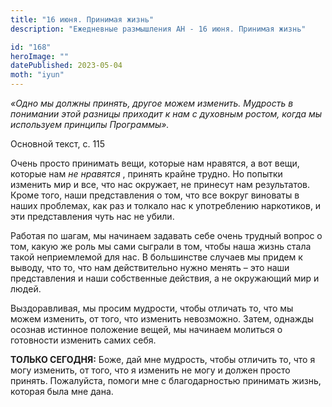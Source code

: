```yaml
---
title: "16 июня. Принимая жизнь"
description: "Ежедневные размышления АН - 16 июня. Принимая жизнь"

id: "168"
heroImage: ""
datePublished: 2023-05-04
moth: "iyun"
---
```


_«Одно мы должны принять, другое можем изменить. Мудрость в понимании этой
разницы приходит к нам с духовным ростом, когда мы используем принципы
Программы»._

Основной текст, с. 115

Очень просто принимать вещи, которые нам нравятся, а вот вещи, которые нам _не
нравятся_ , принять крайне трудно. Но попытки изменить мир и все, что нас
окружает, не принесут нам результатов. Кроме того, наши представления о том,
что все вокруг виноваты в наших проблемах, как раз и толкало нас к
употреблению наркотиков, и эти представления чуть нас не убили.

Работая по шагам, мы начинаем задавать себе очень трудный вопрос о том, какую
же роль мы сами сыграли в том, чтобы наша жизнь стала такой неприемлемой для
нас. В большинстве случаев мы придем к выводу, что то, что нам действительно
нужно менять – это наши представления и наши собственные действия, а не
окружающий мир и людей.

Выздоравливая, мы просим мудрости, чтобы отличать то, что мы можем изменить,
от того, что изменить невозможно. Затем, однажды осознав истинное положение
вещей, мы начинаем молиться о готовности изменить самих себя.

**ТОЛЬКО СЕГОДНЯ:** Боже, дай мне мудрость, чтобы отличить то, что я могу
изменить, от того, что я изменить не могу и должен просто принять. Пожалуйста,
помоги мне с благодарностью принимать жизнь, которая была мне дана.
